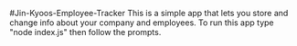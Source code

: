 #Jin-Kyoos-Employee-Tracker
This is a simple app that lets you store and change info about your company and employees.
To run this app type "node index.js" then follow the prompts.